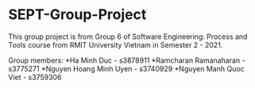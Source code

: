 # SEPT-Group-Project

This group project is from Group 6 of Software Engineering: Process and Tools course from RMIT University Vietnam in Semester 2 - 2021.

Group members:
*Ha Minh Duc - s3878911
*Ramcharan Ramanaharan - s3775271
*Nguyen Hoang Minh Uyen - s3740929
*Nguyen Manh Quoc Viet - s3759306

